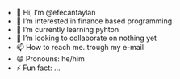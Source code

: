 - 👋 Hi, I’m @efecantaylan
- 👀 I’m interested in finance based programming
- 🌱 I’m currently learning pyhton
- 💞️ I’m looking to collaborate on nothing yet  
- 📫 How to reach me..trough my e-mail    
- 😄 Pronouns: he/him  
- ⚡ Fun fact: ...

<!---
efecantaylan/efecantaylan is a ✨ special ✨ repository because its `README.md` (this file) appears on your GitHub profile.
You can click the Preview link to take a look at your changes.
--->
